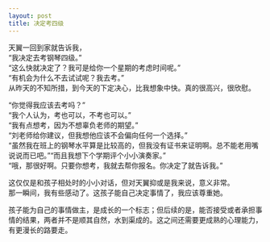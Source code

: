 ```yaml
---
layout: post
title: 决定考四级
---
```


<p>天翼一回到家就告诉我，<br />
“我决定去考钢琴四级。”<br />
“这么快就决定了？我可是给你一个星期的考虑时间呢。”<br />
“有机会为什么不去试试呢？我去考。”<br />
从昨天的不知所措，到今天的下定决心，比我想象中快。真的很高兴，很欣慰。</p>
<p> “你觉得我应该去考吗？”<br />
“我个人认为，考也可以，不考也可以。”<br />
“我有点想考，因为不想辜负老师的期望。”<br />
“刘老师给你建议，但我想他应该不会偏向任何一个选择。”<br />
“虽然我在班上的钢琴水平算是比较高的，但我没有证书来证明啊。总不能老用嘴说说而已吧。”“而且我想下个学期评个小小演奏家。”<br />
“哦，那很好啊。只要你想考，我就去帮你报名。你决定了就告诉我。”</p>
<p>这仅仅是和孩子相处时的小小对话，但对天翼抑或是我来说，意义非常。<br />
那一瞬间，我有些感动了。这孩子能自己决定事情了，我应该尊重她。</p>
<p>孩子能为自己的事情做主，是成长的一个标志；但后续的是，能否接受或者承担事情的结果，两者并不是顺其自然，水到渠成的。这之间还需要更成熟的心理能力，有更漫长的路要走。</p>
